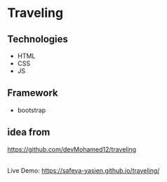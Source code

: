 # Traveling

## Technologies

- HTML <br>
- CSS <br>
- JS <br>

## Framework

- bootstrap <br>

## idea from

https://github.com/devMohamed12/traveling
<br >
<br >

Live Demo: https://safeya-yasien.github.io/traveling/
